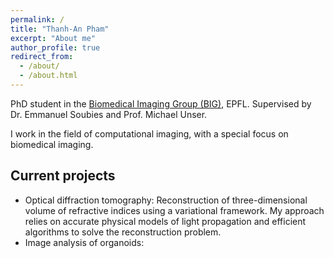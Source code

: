 ```yaml
---
permalink: /
title: "Thanh-An Pham"
excerpt: "About me"
author_profile: true
redirect_from: 
  - /about/
  - /about.html
---
```




PhD student in the [Biomedical Imaging Group (BIG)](https://bigwww.epfl.ch), EPFL.
Supervised by Dr. Emmanuel Soubies and Prof. Michael Unser.

I work in the field of computational imaging, with a special focus on biomedical imaging.


Current projects
------

* Optical diffraction tomography: 
Reconstruction of three-dimensional volume of refractive indices using a variational framework.
My approach relies on accurate physical models of light propagation and efficient algorithms to solve the reconstruction problem.
* Image analysis of organoids:



<!--Here:[My Google scholar website](https://scholar.google.com/citations?user=_ZJ9X0QAAAAJ&hl=fr&authuser=1)

Yep
======


Yup Yup
======

1. Useless list
1. yep


Another Yup
------
Yep
-->

